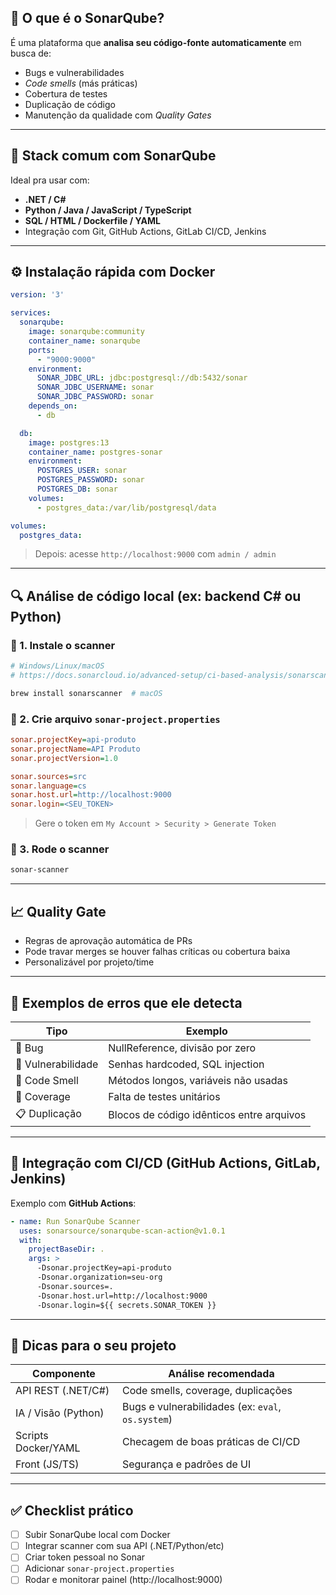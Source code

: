 ## 🧠 O que é o SonarQube?

É uma plataforma que **analisa seu código-fonte automaticamente** em busca de:

- Bugs e vulnerabilidades
- _Code smells_ (más práticas)
- Cobertura de testes
- Duplicação de código
- Manutenção da qualidade com _Quality Gates_

---

## 🚀 Stack comum com SonarQube

Ideal pra usar com:

- **.NET / C#**
- **Python / Java / JavaScript / TypeScript**
- **SQL / HTML / Dockerfile / YAML**
- Integração com Git, GitHub Actions, GitLab CI/CD, Jenkins

---

## ⚙️ Instalação rápida com Docker

```yaml
version: '3'

services:
  sonarqube:
    image: sonarqube:community
    container_name: sonarqube
    ports:
      - "9000:9000"
    environment:
      SONAR_JDBC_URL: jdbc:postgresql://db:5432/sonar
      SONAR_JDBC_USERNAME: sonar
      SONAR_JDBC_PASSWORD: sonar
    depends_on:
      - db

  db:
    image: postgres:13
    container_name: postgres-sonar
    environment:
      POSTGRES_USER: sonar
      POSTGRES_PASSWORD: sonar
      POSTGRES_DB: sonar
    volumes:
      - postgres_data:/var/lib/postgresql/data

volumes:
  postgres_data:
```

> Depois: acesse `http://localhost:9000` com `admin / admin`

---

## 🔍 Análise de código local (ex: backend C# ou Python)

### 🧪 1. Instale o scanner

```bash
# Windows/Linux/macOS
# https://docs.sonarcloud.io/advanced-setup/ci-based-analysis/sonarscanner-cli/

brew install sonarscanner  # macOS
```

### 🧪 2. Crie arquivo `sonar-project.properties`

```ini
sonar.projectKey=api-produto
sonar.projectName=API Produto
sonar.projectVersion=1.0

sonar.sources=src
sonar.language=cs
sonar.host.url=http://localhost:9000
sonar.login=<SEU_TOKEN>
```

> Gere o token em `My Account > Security > Generate Token`

### 🧪 3. Rode o scanner

```bash
sonar-scanner
```

---

## 📈 Quality Gate

- Regras de aprovação automática de PRs
- Pode travar merges se houver falhas críticas ou cobertura baixa
- Personalizável por projeto/time

---

## 🧱 Exemplos de erros que ele detecta

| Tipo              | Exemplo                                       |
|-------------------|-----------------------------------------------|
| 🐞 Bug            | NullReference, divisão por zero               |
| 🔐 Vulnerabilidade| Senhas hardcoded, SQL injection               |
| 🤢 Code Smell     | Métodos longos, variáveis não usadas          |
| 🧪 Coverage        | Falta de testes unitários                    |
| 📋 Duplicação     | Blocos de código idênticos entre arquivos     |

---

## 🔄 Integração com CI/CD (GitHub Actions, GitLab, Jenkins)

Exemplo com **GitHub Actions**:

```yaml
- name: Run SonarQube Scanner
  uses: sonarsource/sonarqube-scan-action@v1.0.1
  with:
    projectBaseDir: .
    args: >
      -Dsonar.projectKey=api-produto
      -Dsonar.organization=seu-org
      -Dsonar.sources=.
      -Dsonar.host.url=http://localhost:9000
      -Dsonar.login=${{ secrets.SONAR_TOKEN }}
```

---

## 🧠 Dicas para o seu projeto

| Componente           | Análise recomendada                     |
|----------------------|------------------------------------------|
| API REST (.NET/C#)   | Code smells, coverage, duplicações       |
| IA / Visão (Python)  | Bugs e vulnerabilidades (ex: `eval`, `os.system`) |
| Scripts Docker/YAML  | Checagem de boas práticas de CI/CD       |
| Front (JS/TS)        | Segurança e padrões de UI                |

---

## ✅ Checklist prático

- [ ] Subir SonarQube local com Docker
- [ ] Integrar scanner com sua API (.NET/Python/etc)
- [ ] Criar token pessoal no Sonar
- [ ] Adicionar `sonar-project.properties`
- [ ] Rodar e monitorar painel (http://localhost:9000)